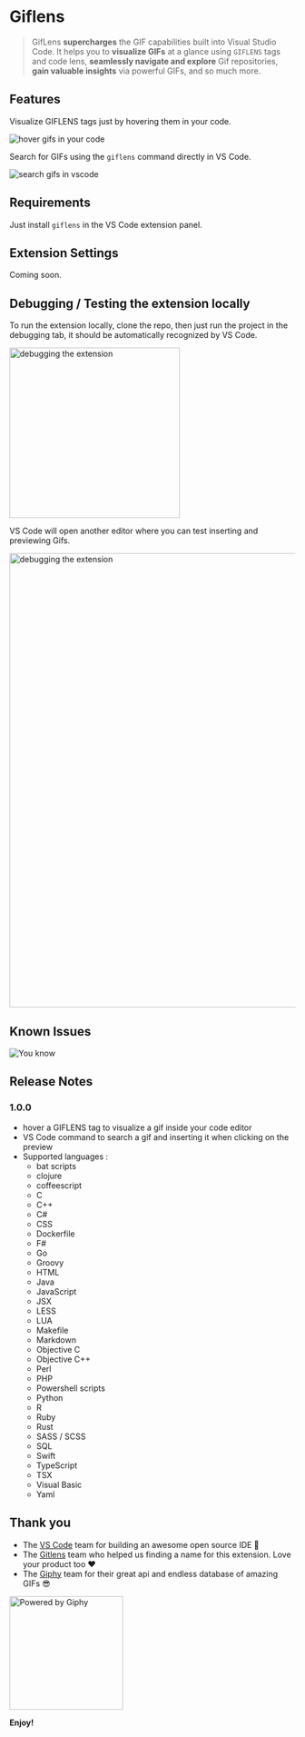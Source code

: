 # Giflens

> GifLens **supercharges** the GIF capabilities built into Visual Studio Code. It helps you to **visualize GIFs** at a glance using `GIFLENS` tags and code lens, **seamlessly navigate and explore** Gif repositories, **gain valuable insights** via powerful GIFs, and so much more.

## Features

Visualize GIFLENS tags just by hovering them in your code.

<img src="https://github.com/giflens/GifLens/blob/master/docs/assets/thanos-bae.gif?raw=true" alt="hover gifs in your code"/>

Search for GIFs using the `giflens` command directly in VS Code.

<img src="https://github.com/giflens/GifLens/blob/master/docs/assets/jon-snow.gif?raw=true" alt="search gifs in vscode"/>

## Requirements

Just install `giflens` in the VS Code extension panel.

## Extension Settings

Coming soon.

## Debugging / Testing the extension locally

To run the extension locally, clone the repo, then just run the project in the debugging tab, it should be automatically recognized by VS Code.

<img src="https://github.com/giflens/GifLens/blob/master/docs/assets/debug.png?raw=true" alt="debugging the extension" height="300"/>

VS Code will open another editor where you can test inserting and previewing Gifs.

<img src="https://github.com/giflens/GifLens/blob/master/docs/assets/preview-demo.gif?raw=true" alt="debugging the extension" width="800"/>

## Known Issues

![You know](https://media.giphy.com/media/JICGwZlbzui4w/giphy.gif)

## Release Notes

### 1.0.0

- hover a GIFLENS tag to visualize a gif inside your code editor
- VS Code command to search a gif and inserting it when clicking on the preview
- Supported languages :
  - bat scripts
  - clojure
  - coffeescript
  - C
  - C++
  - C#
  - CSS
  - Dockerfile
  - F#
  - Go
  - Groovy
  - HTML
  - Java
  - JavaScript
  - JSX
  - LESS
  - LUA
  - Makefile
  - Markdown
  - Objective C
  - Objective C++
  - Perl
  - PHP
  - Powershell scripts
  - Python
  - R
  - Ruby
  - Rust
  - SASS / SCSS
  - SQL
  - Swift
  - TypeScript
  - TSX
  - Visual Basic
  - Yaml

## Thank you

- The [VS Code](https://code.visualstudio.com/) team for building an awesome open source IDE 🙏
- The [Gitlens](https://github.com/eamodio/vscode-gitlens) team who helped us finding a name for this extension. Love your product too ❤️
- The [Giphy](https://giphy.com/) team for their great api and endless database of amazing GIFs 😎

<a href="https://giphy.com/"><img src="https://github.com/giflens/GifLens/blob/master/docs/assets/PoweredBy_200_Horizontal_Light-Backgrounds_With_Logo.gif?raw=true" alt="Powered by Giphy" width="200"/></a>

**Enjoy!**
